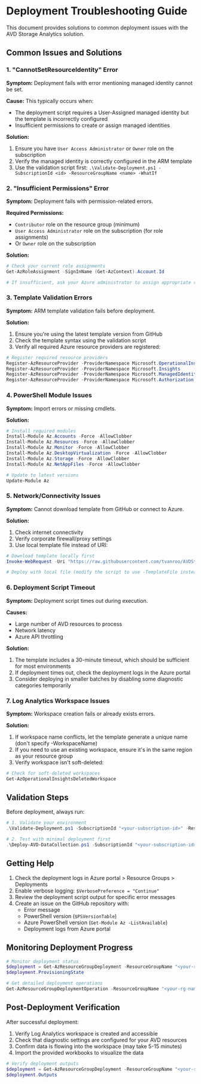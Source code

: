 # Deployment Troubleshooting Guide

This document provides solutions to common deployment issues with the AVD Storage Analytics solution.

## Common Issues and Solutions

### 1. "CannotSetResourceIdentity" Error

**Symptom:** Deployment fails with error mentioning managed identity cannot be set.

**Cause:** This typically occurs when:
- The deployment script requires a User-Assigned managed identity but the template is incorrectly configured
- Insufficient permissions to create or assign managed identities

**Solution:**
1. Ensure you have `User Access Administrator` or `Owner` role on the subscription
2. Verify the managed identity is correctly configured in the ARM template
3. Use the validation script first: `.\Validate-Deployment.ps1 -SubscriptionId <id> -ResourceGroupName <name> -WhatIf`

### 2. "Insufficient Permissions" Error

**Symptom:** Deployment fails with permission-related errors.

**Required Permissions:**
- `Contributor` role on the resource group (minimum)
- `User Access Administrator` role on the subscription (for role assignments)
- Or `Owner` role on the subscription

**Solution:**
```powershell
# Check your current role assignments
Get-AzRoleAssignment -SignInName (Get-AzContext).Account.Id

# If insufficient, ask your Azure administrator to assign appropriate roles
```

### 3. Template Validation Errors

**Symptom:** ARM template validation fails before deployment.

**Solution:**
1. Ensure you're using the latest template version from GitHub
2. Check the template syntax using the validation script
3. Verify all required Azure resource providers are registered:

```powershell
# Register required resource providers
Register-AzResourceProvider -ProviderNamespace Microsoft.OperationalInsights
Register-AzResourceProvider -ProviderNamespace Microsoft.Insights
Register-AzResourceProvider -ProviderNamespace Microsoft.ManagedIdentity
Register-AzResourceProvider -ProviderNamespace Microsoft.Authorization
```

### 4. PowerShell Module Issues

**Symptom:** Import errors or missing cmdlets.

**Solution:**
```powershell
# Install required modules
Install-Module Az.Accounts -Force -AllowClobber
Install-Module Az.Resources -Force -AllowClobber
Install-Module Az.Monitor -Force -AllowClobber
Install-Module Az.DesktopVirtualization -Force -AllowClobber
Install-Module Az.Storage -Force -AllowClobber
Install-Module Az.NetAppFiles -Force -AllowClobber

# Update to latest versions
Update-Module Az
```

### 5. Network/Connectivity Issues

**Symptom:** Cannot download template from GitHub or connect to Azure.

**Solution:**
1. Check internet connectivity
2. Verify corporate firewall/proxy settings
3. Use local template file instead of URI:

```powershell
# Download template locally first
Invoke-WebRequest -Uri "https://raw.githubusercontent.com/tvanroo/AVDStorageAudit/main/AVD%20Workbook/deploy-avd-data-collection.json" -OutFile ".\deploy-avd-data-collection.json"

# Deploy with local file (modify the script to use -TemplateFile instead of -TemplateUri)
```

### 6. Deployment Script Timeout

**Symptom:** Deployment script times out during execution.

**Causes:**
- Large number of AVD resources to process
- Network latency
- Azure API throttling

**Solution:**
1. The template includes a 30-minute timeout, which should be sufficient for most environments
2. If deployment times out, check the deployment logs in the Azure portal
3. Consider deploying in smaller batches by disabling some diagnostic categories temporarily

### 7. Log Analytics Workspace Issues

**Symptom:** Workspace creation fails or already exists errors.

**Solution:**
1. If workspace name conflicts, let the template generate a unique name (don't specify -WorkspaceName)
2. If you need to use an existing workspace, ensure it's in the same region as your resource group
3. Verify workspace isn't soft-deleted:

```powershell
# Check for soft-deleted workspaces
Get-AzOperationalInsightsDeletedWorkspace
```

## Validation Steps

Before deployment, always run:

```powershell
# 1. Validate your environment
.\Validate-Deployment.ps1 -SubscriptionId "<your-subscription-id>" -ResourceGroupName "<your-rg-name>" -WhatIf

# 2. Test with minimal deployment first
.\Deploy-AVD-DataCollection.ps1 -SubscriptionId "<your-subscription-id>" -ResourceGroupName "<test-rg-name>" -EnableHostPoolDiagnostics $false -EnableStorageDiagnostics $false -EnableANFDiagnostics $false
```

## Getting Help

1. Check the deployment logs in Azure portal > Resource Groups > Deployments
2. Enable verbose logging: `$VerbosePreference = "Continue"`
3. Review the deployment script output for specific error messages
4. Create an issue on the GitHub repository with:
   - Error message
   - PowerShell version (`$PSVersionTable`)
   - Azure PowerShell version (`Get-Module Az -ListAvailable`)
   - Deployment logs from Azure portal

## Monitoring Deployment Progress

```powershell
# Monitor deployment status
$deployment = Get-AzResourceGroupDeployment -ResourceGroupName "<your-rg-name>" -Name "<deployment-name>"
$deployment.ProvisioningState

# Get detailed deployment operations
Get-AzResourceGroupDeploymentOperation -ResourceGroupName "<your-rg-name>" -DeploymentName "<deployment-name>"
```

## Post-Deployment Verification

After successful deployment:

1. Verify Log Analytics workspace is created and accessible
2. Check that diagnostic settings are configured for your AVD resources
3. Confirm data is flowing into the workspace (may take 5-15 minutes)
4. Import the provided workbooks to visualize the data

```powershell
# Verify deployment outputs
$deployment = Get-AzResourceGroupDeployment -ResourceGroupName "<your-rg-name>" -Name "<deployment-name>"
$deployment.Outputs
```
